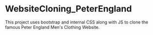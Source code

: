 # WebsiteCloning_PeterEngland
This project uses bootstrap and internal CSS along with JS to clone the famous Peter England Men's Clothing Website.
